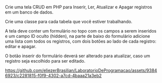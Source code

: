 Crie uma tela CRUD em PHP para Inserir, Ler, Atualizar e Apagar registros em um banco de dados.

Crie uma classe para cada tabela que você estiver trabalhando.

A tela deve conter um formulário no topo com os campos a serem inseridos e um campo ID oculto (hidden), na parte de baixo do formulário adicione uma lista com todos os registros, com dois botões ao lado de cada registro: editar e apagar.

O botão inserir do formulário deverá ser alterado para atualizar, caso um registro seja escolhido para ser editado.

https://github.com/eliezerBrasilian/LaboratorioDeProgramacao/assets/93846923/c2281815-f0f9-4302-a7cd-4baaa21a3eb2


